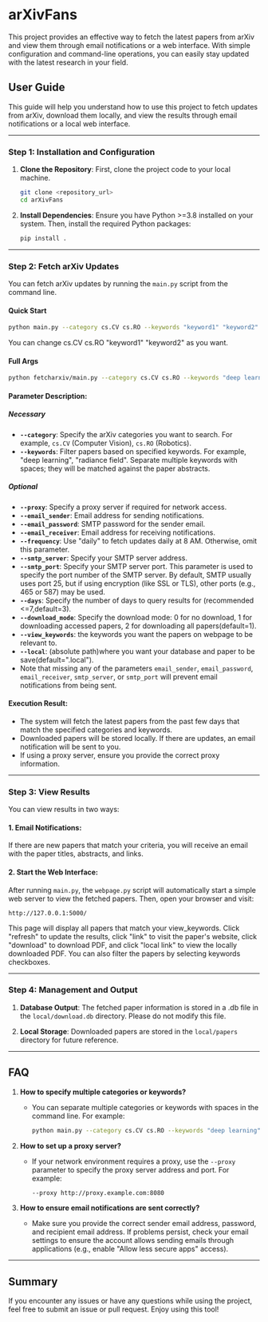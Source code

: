 # arXivFans

This project provides an effective way to fetch the latest papers from arXiv and view them through email notifications or a web interface. With simple configuration and command-line operations, you can easily stay updated with the latest research in your field.

## User Guide

This guide will help you understand how to use this project to fetch updates from arXiv, download them locally, and view the results through email notifications or a local web interface.

---

### Step 1: Installation and Configuration

1. **Clone the Repository**:
   First, clone the project code to your local machine.
   ```bash
   git clone <repository_url>
   cd arXivFans
   ```

2. **Install Dependencies**:
   Ensure you have Python >=3.8 installed on your system. Then, install the required Python packages:
   ```bash
   pip install .
   ```

---

### Step 2: Fetch arXiv Updates

You can fetch arXiv updates by running the `main.py` script from the command line. 

#### Quick Start
```bash
python main.py --category cs.CV cs.RO --keywords "keyword1" "keyword2"  
```
You can change cs.CV cs.RO "keyword1" "keyword2" as you want.

#### Full Args
```bash
python fetcharxiv/main.py --category cs.CV cs.RO --keywords "deep learning" "radiance field" --proxy http://proxy.example.com:8080 --email_sender your_email@example.com --email_password your_password --email_receiver recipient@example.com --frequency daily --smtp_server smtp.xxx.com --smtp_port 25orxxx --days 5 --download_mode 0/1/2 --view_keywords "keyword1" "keyword2" --local ".local"
```

#### Parameter Description:
##### Necessary

- **`--category`**: Specify the arXiv categories you want to search. For example, `cs.CV` (Computer Vision), `cs.RO` (Robotics).
- **`--keywords`**: Filter papers based on specified keywords. For example, "deep learning", "radiance field". Separate multiple keywords with spaces; they will be matched against the paper abstracts.

##### Optional
- **`--proxy`**: Specify a proxy server if required for network access.
- **`--email_sender`**: Email address for sending notifications.
- **`--email_password`**: SMTP password for the sender email.
- **`--email_receiver`**: Email address for receiving notifications.
- **`--frequency`**: Use "daily" to fetch updates daily at 8 AM. Otherwise, omit this parameter.
- **`--smtp_server`**: Specify your SMTP server address.
- **`--smtp_port`**: Specify your SMTP server port. This parameter is used to specify the port number of the SMTP server. By default, SMTP usually uses port 25, but if using encryption (like SSL or TLS), other ports (e.g., 465 or 587) may be used.
- **`--days`**: Specify the number of days to query results for (recommended <=7,default=3).
- **`--download_mode`**: Specify the download mode: 0 for no download, 1 for downloading accessed papers, 2 for downloading all papers(default=1).
- **`--view_keywords`**: the keywords you want the papers on webpage to be relevant to.
- **`--local`**: (absolute path)where you want your database and paper to be save(default=".local"). 
- Note that missing any of the parameters `email_sender`, `email_password`, `email_receiver`, `smtp_server`, or `smtp_port` will prevent email notifications from being sent.

#### Execution Result:

- The system will fetch the latest papers from the past few days that match the specified categories and keywords.
- Downloaded papers will be stored locally. If there are updates, an email notification will be sent to you.
- If using a proxy server, ensure you provide the correct proxy information.

---

### Step 3: View Results

You can view results in two ways:

#### 1. **Email Notifications**:
   If there are new papers that match your criteria, you will receive an email with the paper titles, abstracts, and links.

#### 2. **Start the Web Interface**:
   After running `main.py`, the `webpage.py` script will automatically start a simple web server to view the fetched papers. Then, open your browser and visit:
   ```
   http://127.0.0.1:5000/
   ```
   This page will display all papers that match your view_keywords. Click "refresh" to update the results, click "link" to visit the paper's website, click "download" to download PDF, and click "local link" to view the locally downloaded PDF.
   You can also filter the papers by selecting keywords checkboxes.


---

### Step 4: Management and Output

1. **Database Output**:
   The fetched paper information is stored in a .db file in the `local/download.db` directory. Please do not modify this file.

2. **Local Storage**:
   Downloaded papers are stored in the `local/papers` directory for future reference.

---

## FAQ

1. **How to specify multiple categories or keywords?**
   - You can separate multiple categories or keywords with spaces in the command line. For example:
     ```bash
     python main.py --category cs.CV cs.RO --keywords "deep learning" "radiance field"
     ```

2. **How to set up a proxy server?**
   - If your network environment requires a proxy, use the `--proxy` parameter to specify the proxy server address and port. For example:
     ```bash
     --proxy http://proxy.example.com:8080
     ```

3. **How to ensure email notifications are sent correctly?**
   - Make sure you provide the correct sender email address, password, and recipient email address. If problems persist, check your email settings to ensure the account allows sending emails through applications (e.g., enable "Allow less secure apps" access).

---

## Summary
If you encounter any issues or have any questions while using the project, feel free to submit an issue or pull request. Enjoy using this tool!
